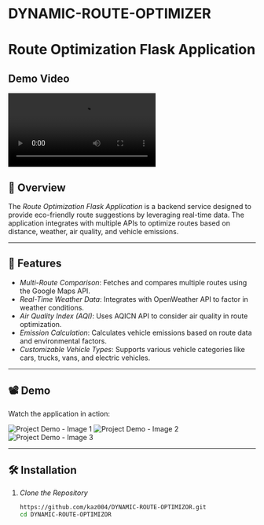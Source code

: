 # DYNAMIC-ROUTE-OPTIMIZER
# Route Optimization Flask Application

## Demo Video



![demo video](https://files.catbox.moe/rhwy5p.mp4)




## 🌟 Overview
The *Route Optimization Flask Application* is a backend service designed to provide eco-friendly route suggestions by leveraging real-time data. The application integrates with multiple APIs to optimize routes based on distance, weather, air quality, and vehicle emissions.



---

## 🚀 Features
- *Multi-Route Comparison*: Fetches and compares multiple routes using the Google Maps API.
- *Real-Time Weather Data*: Integrates with OpenWeather API to factor in weather conditions.
- *Air Quality Index (AQI)*: Uses AQICN API to consider air quality in route optimization.
- *Emission Calculation*: Calculates vehicle emissions based on route data and environmental factors.
- *Customizable Vehicle Types*: Supports various vehicle categories like cars, trucks, vans, and electric vehicles.

---

## 📽 Demo
Watch the application in action:

![Project Demo - Image 1](https://files.catbox.moe/u7dji4.jpg)
![Project Demo - Image 2](https://files.catbox.moe/qwoce5.jpg)
![Project Demo - Image 3](https://files.catbox.moe/eidbos.jpg)



---

## 🛠 Installation

1. *Clone the Repository*
   ```bash
   https://github.com/kaz004/DYNAMIC-ROUTE-OPTIMIZOR.git
   cd DYNAMIC-ROUTE-OPTIMIZOR
